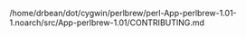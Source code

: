 /home/drbean/dot/cygwin/perlbrew/perl-App-perlbrew-1.01-1.noarch/src/App-perlbrew-1.01/CONTRIBUTING.md